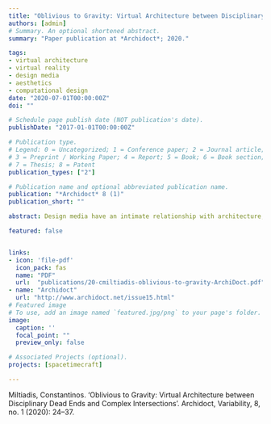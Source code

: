 ```yaml
---
title: "Oblivious to Gravity: Virtual Architecture between Disciplinary Dead Ends and Complex Intersections"
authors: [admin]
# Summary. An optional shortened abstract.
summary: "Paper publication at *Archidoct*; 2020."

tags:
- virtual architecture
- virtual reality 
- design media
- aesthetics
- computational design
date: "2020-07-01T00:00:00Z"
doi: ""

# Schedule page publish date (NOT publication's date).
publishDate: "2017-01-01T00:00:00Z"

# Publication type.
# Legend: 0 = Uncategorized; 1 = Conference paper; 2 = Journal article;
# 3 = Preprint / Working Paper; 4 = Report; 5 = Book; 6 = Book section;
# 7 = Thesis; 8 = Patent
publication_types: ["2"]

# Publication name and optional abbreviated publication name.
publication: "*Archidoct* 8 (1)"
publication_short: ""

abstract: Design media have an intimate relationship with architecture, and also serve as the means of its practice.With new technologies, and especially virtual reality, a new rhetoric of design media is becoming increasingly possible.That is, media being used as means both to design and to experience space. Such rhetorics expand the formal manifestations of architecture besides building, as well as the horizon of what can be design as well as what can be aesthetically experienced as architecture.

featured: false


links:
- icon: 'file-pdf'
  icon_pack: fas
  name: "PDF"
  url:  "publications/20-cmiltiadis-oblivious-to-gravity-ArchiDoct.pdf"
- name: "Archidoct"
  url: "http://www.archidoct.net/issue15.html"
# Featured image
# To use, add an image named `featured.jpg/png` to your page's folder. 
image:
  caption: ''
  focal_point: ""
  preview_only: false

# Associated Projects (optional).
projects: [spacetimecraft]

---
```


Miltiadis, Constantinos. ‘Oblivious to Gravity: Virtual Architecture between Disciplinary Dead Ends and Complex Intersections’. Archidoct, Variability, 8, no. 1 (2020): 24–37.
